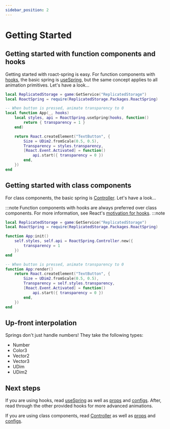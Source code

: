 ```yaml
---
sidebar_position: 2
---
```


# Getting Started

## Getting started with function components and hooks

Getting started with roact-spring is easy. For function components with [hooks](https://github.com/Kampfkarren/roact-hooks), the basic spring is [useSpring](/docs/hooks/useSpring), but the same concept applies to all animation primitives. Let's have a look...

```lua
local ReplicatedStorage = game:GetService("ReplicatedStorage")
local RoactSpring = require(ReplicatedStorage.Packages.RoactSpring)

-- When button is pressed, animate transparency to 0
local function App(_, hooks)
    local styles, api = RoactSpring.useSpring(hooks, function()
        return { transparency = 1 }
    end)

    return Roact.createElement("TextButton", {
        Size = UDim2.fromScale(0.5, 0.5),
        Transparency = styles.transparency,
        [Roact.Event.Activated] = function()
            api.start({ transparency = 0 })
        end,
    })
end
```

## Getting started with class components

For class components, the basic spring is [Controller](/docs/Additional%20Classes/controller). Let's have a look...

:::note
Function components with hooks are always preferred over class components. For more information, see React's [motivation for hooks](https://reactjs.org/docs/hooks-intro.html#motivation).
:::note

```lua
local ReplicatedStorage = game:GetService("ReplicatedStorage")
local RoactSpring = require(ReplicatedStorage.Packages.RoactSpring)

function App:init()
    self.styles, self.api = RoactSpring.Controller.new({
        transparency = 1 
    })
end

-- When button is pressed, animate transparency to 0
function App:render()
    return Roact.createElement("TextButton", {
        Size = UDim2.fromScale(0.5, 0.5),
        Transparency = self.styles.transparency,
        [Roact.Event.Activated] = function()
            api.start({ transparency = 0 })
        end,
    })
end
```

## Up-front interpolation

Springs don't just handle numbers! They take the following types:

* Number
* Color3
* Vector2
* Vector3
* UDim
* UDim2

## Next steps

If you are using hooks, read [useSpring](/docs/hooks/useSpring) as well as [props](/docs/common/props) and [configs](/docs/common/configs). After, read through the other provided hooks for more advanced animations.

If you are using class components, read [Controller](/docs/Additional%20Classes/controller) as well as [props](/docs/common/props) and [configs](/docs/common/configs).